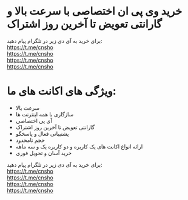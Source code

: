 # خرید وی پی ان اختصاصی با سرعت بالا و گارانتی تعویض تا آخرین روز اشتراک
برای خرید به آی دی زیر در تلگرام پیام دهید:<br>
https://t.me/cnsho<br>
https://t.me/cnsho<br>
https://t.me/cnsho<br>
https://t.me/cnsho

# ویژگی های اکانت های ما:
- سرعت بالا
- سازگاری با همه اینترنت ها
- آی پی اختصاصی
- گارانتی تعویض تا آخرین روز اشتراک
- پشتیبانی فعال و پاسخگو
- حجم نامحدود
- ارائه انواع اکانت های یک کاربره و دو کاربره یک و سه ماهه
- خرید آسان و تحویل فوری


برای خرید به آی دی زیر در تلگرام پیام دهید:<br>
https://t.me/cnsho<br>
https://t.me/cnsho<br>
https://t.me/cnsho<br>
https://t.me/cnsho
